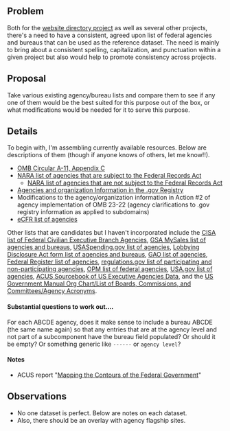 ## Problem

Both for the [website directory project](https://github.com/GSA/site-scanning-documentation/blob/main/about/project-management/proposals/agency-bureau-website-directory.md) as well as several other projects, there's a need to have a consistent, agreed upon list of federal agencies and bureaus that can be used as the reference dataset.  The need is mainly to bring about a consistent spelling, capitalization, and punctuation within a given project but also would help to promote consistency across projects.  

## Proposal 

Take various existing agency/bureau lists and compare them to see if any one of them would be the best suited for this purpose out of the box, or what modifications would be needed for it to serve this purpose.  

## Details 

To begin with, I'm assembling currently available resources.  Below are descriptions of them (though if anyone knows of others, let me know!!).  

- [OMB Circular A-11, Appendix C](https://www.whitehouse.gov/wp-content/uploads/2018/06/a11.pdf#page=849)
- [NARA list of agencies that are subject to the Federal Records Act](https://www.archives.gov/records-mgmt/appraisal/work-group-all.html)
  - [NARA list of agencies that are not subject to the Federal Records Act](https://www.archives.gov/records-mgmt/agency/non-fra)
-  [Agencies and organization Information in the .gov Registry](https://github.com/cisagov/dotgov-data/blob/main/current-federal.csv)
-  Modifications to the agency/organization information in Action #2 of agency implementation of OMB 23-22 (agency clarifications to .gov registry information as applied to subdomains)
-  [eCFR list of agencies](https://www.ecfr.gov/agencies)

Other lists that are candidates but I haven't incorporated include the [CISA list of Federal Civilian Executive Branch Agencies](https://www.cisa.gov/news-events/directives/federal-civilian-executive-branch-agencies-list), [GSA MySales list of agencies and bureaus](https://mysales.fas.gsa.gov/htm/agencybureaucodes.htm), [USASpending.gov list of agencies](https://www.usaspending.gov/agency), [Lobbying Disclosure Act form list of agencies and bureaus](https://lda.congress.gov/ld/help/default.htm?turl=Documents%2FAppNames.htm), [GAO list of agencies](https://www.gao.gov/agencies/all-agencies), [Federal Register list of agencies](https://www.federalregister.gov/agencies), [regulations.gov list of participating and non-participating agencies](https://www.regulations.gov/agencies), [OPM list of federal agencies](https://www.opm.gov/about-us/open-government/Data/Apps/Agencies/), [USA.gov list of agencies](https://www.usa.gov/agency-index), [ACUS Sourcebook of US Executive Agencies Data](https://www.acus.gov/appendix/sourcebook-data), and the [US Government Manual Org Chart/List of Boards, Commissions, and Committees/Agency Acronyms](https://www.usgovernmentmanual.gov/).


#### Substantial questions to work out....

For each ABCDE agency, does it make sense to include a bureau ABCDE (the same name again) so that any entries that are at the agency level and not part of a subcomponent have the bureau field populated?  Or should it be empty?  Or something generic like `------` or `agency level`?



#### Notes
- ACUS report "[Mapping the Contours of the Federal Government](https://www.acus.gov/sites/default/files/documents/EXCERPT_ABA_Spring2013_final.pdf)"



## Observations 

- No one dataset is perfect.  Below are notes on each dataset.
- Also, there should be an overlay with agency flagship sites.  





